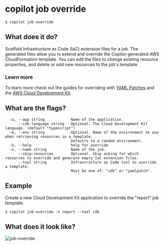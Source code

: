 # copilot job override
```console
$ copilot job override
```

## What does it do?
Scaffold Infrastructure as Code (IaC) extension files for a job.
The generated files allow you to extend and override the Copilot-generated AWS CloudFormation template.
You can edit the files to change existing resource properties, and delete
or add new resources to the job's template.

### Learn more

To learn more check out the guides for overriding with [YAML Patches](../developing/overrides/yamlpatch.md) and the
[AWS Cloud Development Kit](../developing/overrides/cdk.md).

## What are the flags?

```console
  -a, --app string            Name of the application.
      --cdk-language string   Optional. The Cloud Development Kit language. (default "typescript")
  -e, --env string            Optional. Name of the environment to use when retrieving resources in a template.
                              Defaults to a random environment.
  -h, --help                  help for override
  -n, --name string           Name of the job.
      --skip-resources        Optional. Skip asking for which resources to override and generate empty IaC extension files.
      --tool string           Infrastructure as Code tool to override a template.
                              Must be one of: "cdk" or "yamlpatch".
```

## Example

Create a new Cloud Development Kit application to override the "report" job template.

```console
$ copilot job override -n report --tool cdk
```

## What does it look like?

![job-override](https://user-images.githubusercontent.com/879348/227583979-cc112657-b0a8-4b7a-9e33-1db5489506fd.gif)